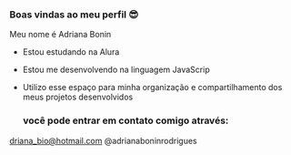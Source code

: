 ### Boas vindas ao meu perfil 😎

Meu nome é Adriana Bonin

- Estou estudando na Alura
- Estou me desenvolvendo na linguagem JavaScrip
- Utilizo esse espaço para minha organização e compartilhamento dos meus projetos desenvolvidos

  ### você pode entrar em contato comigo através:

 driana_bio@hotmail.com
 @adrianaboninrodrigues
